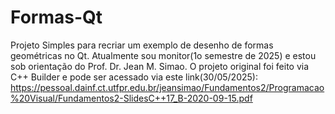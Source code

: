 # Formas-Qt
Projeto Simples para recriar um exemplo de desenho de formas geométricas no Qt.
Atualmente sou monitor(1o semestre de 2025) e estou sob orientação do Prof. Dr. Jean M. Simao.
O projeto original foi feito via C++ Builder e pode ser acessado via este link(30/05/2025): https://pessoal.dainf.ct.utfpr.edu.br/jeansimao/Fundamentos2/Programacao%20Visual/Fundamentos2-SlidesC++17_B-2020-09-15.pdf
